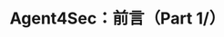 ---
title: "Agent4Sec：前言（Part 1/）"
excerpt: ''

collection: practice
category: 
permalink: /practice/a4s-1
tags: 
  - agent
  - vuln
  - fuzz
  - sast
  - patch

layout: single
read_time: true
author_profile: false
comments: true
share: true
related: true
---